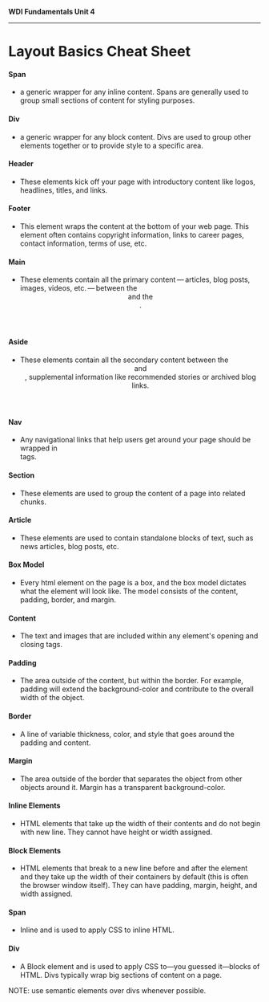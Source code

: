 **WDI Fundamentals Unit 4**

---

# Layout Basics Cheat Sheet

#### Span
* a generic wrapper for any inline content. Spans are generally used to group small sections of content for styling purposes.

#### Div
* a generic wrapper for any block content. Divs are used to group other elements together or to provide style to a specific area.

#### Header
* These elements kick off your page with introductory content like logos, headlines, titles, and links.

#### Footer
* This element wraps the content at the bottom of your web page. This element often contains copyright information, links to career pages, contact information, terms of use, etc.

#### Main
* These elements contain all the primary content — articles, blog posts, images, videos, etc. — between the <header> and the <footer>.

#### Aside
* These elements contain all the secondary content between the <header> and <footer>, supplemental information like recommended stories or archived blog links.

#### Nav
* Any navigational links that help users get around your page should be wrapped in <nav> tags.

#### Section
* These elements are used to group the content of a page into related chunks.

#### Article
* These elements are used to contain standalone blocks of text, such as news articles, blog posts, etc.

#### Box Model
* Every html element on the page is a box, and the box model dictates what the element will look like. The model consists of the content, padding, border, and margin.

#### Content
* The text and images that are included within any element's opening and closing tags.

#### Padding
* The area outside of the content, but within the border. For example, padding will extend the background-color and contribute to the overall width of the object.

#### Border
* A line of variable thickness, color, and style that goes around the padding and content.

#### Margin
* The area outside of the border that separates the object from other objects around it. Margin has a transparent background-color.

#### Inline Elements
* HTML elements that take up the width of their contents and do not begin with new line. They cannot have height or width assigned.

#### Block Elements
* HTML elements that break to a new line before and after the element and they take up the width of their containers by default (this is often the browser window itself). They can have padding, margin, height, and width assigned.

#### Span
* Inline and is used to apply CSS to inline HTML.

#### Div
* A Block element and is used to apply CSS to—you guessed it—blocks of HTML. Divs typically wrap big sections of content on a page.

NOTE: use semantic elements over divs whenever possible.
